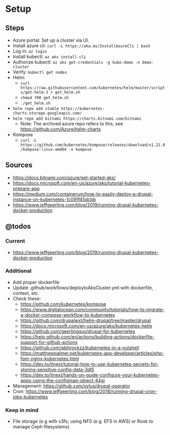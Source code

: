# Setup

## Steps 

- Azure portal: Set up a cluster via UI.
- Install azure cli: `curl -L https://aka.ms/InstallAzureCli | bash`
- Log in: `az login`
- Install kubectl: `az aks install-cli`
- Authorize kubectl: `az aks get-credentials -g kube-demo -n demo-cluster`
- Verify: `kubectl get nodes`
- Helm:
    - `curl https://raw.githubusercontent.com/kubernetes/helm/master/scripts/get-helm-3 > get_helm.sh`
    - `chmod 700 get_helm.sh`
    - `./get_helm.sh`
- `helm repo add stable https://kubernetes-charts.storage.googleapis.com/`    
- `helm repo add bitnami https://charts.bitnami.com/bitnami`    
    - Note: The archived azure repo refers to this, see <https://github.com/Azure/helm-charts>
- Kompose
    - `curl -L https://github.com/kubernetes/kompose/releases/download/v1.21.0/kompose-linux-amd64 -o kompose`


## Sources

- <https://docs.bitnami.com/azure/get-started-aks/>
- <https://docs.microsoft.com/en-us/azure/aks/tutorial-kubernetes-prepare-app>
- <https://medium.com/containerum/how-to-easily-deploy-a-drupal-instance-on-kubernetes-1c091f45dcbb>
- <https://www.jeffgeerling.com/blog/2019/running-drupal-kubernetes-docker-production>


## @todos

### Current

- https://www.jeffgeerling.com/blog/2019/running-drupal-kubernetes-docker-production


### Additional
    
- Add proper dockerfile
- Update .github/workflows/deploytoAksCluster.yml with dockerfile, context, etc.
- Check these:
    - https://github.com/kubernetes/kompose
    - https://www.digitalocean.com/community/tutorials/how-to-migrate-a-docker-compose-workflow-to-kubernetes
    - https://github.com/drupalwxt/helm-drupal/tree/master/drupal
    - https://docs.microsoft.com/en-us/azure/aks/kubernetes-helm
    - https://github.com/geerlingguy/drupal-for-kubernetes
    - https://help.github.com/en/actions/building-actions/dockerfile-support-for-github-actions
    - https://github.com/abhirockzz/kubernetes-in-a-nutshell
    - https://matthewpalmer.net/kubernetes-app-developer/articles/php-fpm-nginx-kubernetes.html
    - https://dev.to/itnext/tutorial-how-to-use-kubernetes-secrets-for-storing-sensitive-config-data-3dl5
    - https://dev.to/itnext/hands-on-guide-configure-your-kubernetes-apps-using-the-configmap-object-44gj
- Management: https://github.com/sylus/drupal-operator
- Cron: https://www.jeffgeerling.com/blog/2018/running-drupal-cron-jobs-kubernetes


### Keep in mind
- File storage (e.g with s3fs; using NFS (e.g. EFS in AWS) or Rook to manage Ceph filesystems)

